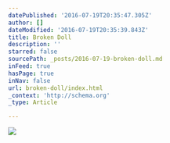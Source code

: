 ```yaml
---
datePublished: '2016-07-19T20:35:47.305Z'
author: []
dateModified: '2016-07-19T20:35:39.843Z'
title: Broken Doll
description: ''
starred: false
sourcePath: _posts/2016-07-19-broken-doll.md
inFeed: true
hasPage: true
inNav: false
url: broken-doll/index.html
_context: 'http://schema.org'
_type: Article

---
```

![](https://the-grid-user-content.s3-us-west-2.amazonaws.com/3a240a6e-116f-45dd-b558-0516d1da2742.jpg)